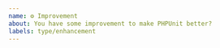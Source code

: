 ```yaml
---
name: ⚙ Improvement
about: You have some improvement to make PHPUnit better?
labels: type/enhancement
---
```


<!--
- Please target the main branch of PHPUnit.
-->
